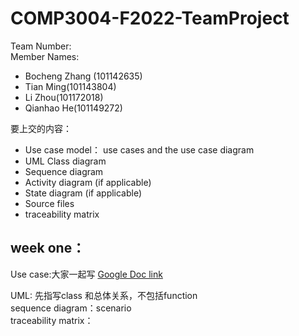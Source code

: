 # COMP3004-F2022-TeamProject
Team Number: <br>
Member Names: 
* Bocheng Zhang (101142635)
* Tian Ming(101143804)
* Li Zhou(101172018)
* Qianhao He(101149272)

要上交的内容：<br>
* Use case model： use cases and the use case diagram 
* UML Class diagram 
* Sequence diagram 
* Activity diagram (if applicable) 
* State diagram (if applicable) 
* Source files 
* traceability matrix 


## week one：

Use case:大家一起写 [Google Doc link](https://docs.google.com/document/d/1wva7miftVLtH2CygzFfbMugh-YXRB-y9VA-liWucCD4/edit?usp=sharing)

UML: 先指写class 和总体关系，不包括function <br>
sequence diagram：scenario <br>
traceability matrix： <br>
